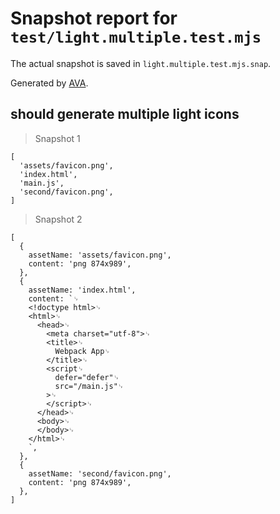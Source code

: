 # Snapshot report for `test/light.multiple.test.mjs`

The actual snapshot is saved in `light.multiple.test.mjs.snap`.

Generated by [AVA](https://avajs.dev).

## should generate multiple light icons

> Snapshot 1

    [
      'assets/favicon.png',
      'index.html',
      'main.js',
      'second/favicon.png',
    ]

> Snapshot 2

    [
      {
        assetName: 'assets/favicon.png',
        content: 'png 874x989',
      },
      {
        assetName: 'index.html',
        content: `␊
        <!doctype html>␊
        <html>␊
          <head>␊
            <meta charset="utf-8">␊
            <title>␊
              Webpack App␊
            </title>␊
            <script␊
              defer="defer"␊
              src="/main.js"␊
            >␊
            </script>␊
          </head>␊
          <body>␊
          </body>␊
        </html>␊
        `,
      },
      {
        assetName: 'second/favicon.png',
        content: 'png 874x989',
      },
    ]
